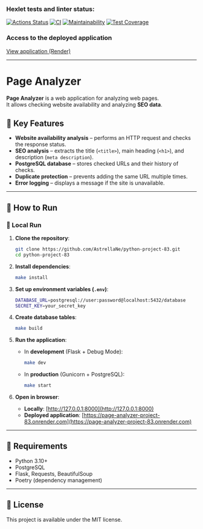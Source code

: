 ### Hexlet tests and linter status:
[![Actions Status](https://github.com/AstrellaNe/python-project-83/actions/workflows/hexlet-check.yml/badge.svg)](https://github.com/AstrellaNe/python-project-83/actions)
[![CI](https://github.com/AstrellaNe/python-project-83/actions/workflows/ci.yml/badge.svg)](https://github.com/AstrellaNe/python-project-83/actions/workflows/ci.yml)
[![Maintainability](https://api.codeclimate.com/v1/badges/ca36f4e239b9247b92fa/maintainability)](https://codeclimate.com/github/AstrellaNe/python-project-83/maintainability)
[![Test Coverage](https://api.codeclimate.com/v1/badges/ca36f4e239b9247b92fa/test_coverage)](https://codeclimate.com/github/AstrellaNe/python-project-83/test_coverage)

### Access to the deployed application
[View application (Render)](https://page-analyzer-project-83.onrender.com)

---

# Page Analyzer

**Page Analyzer** is a web application for analyzing web pages.  
It allows checking website availability and analyzing **SEO data**.

## 🔹 Key Features
- **Website availability analysis** – performs an HTTP request and checks the response status.
- **SEO analysis** – extracts the title (`<title>`), main heading (`<h1>`), and description (`meta description`).
- **PostgreSQL database** – stores checked URLs and their history of checks.
- **Duplicate protection** – prevents adding the same URL multiple times.
- **Error logging** – displays a message if the site is unavailable.

---

## 🚀 How to Run

### 🔹 Local Run
1. **Clone the repository**:
   ```sh
   git clone https://github.com/AstrellaNe/python-project-83.git
   cd python-project-83
   ```
2. **Install dependencies**:
   ```sh
   make install
   ```
3. **Set up environment variables (`.env`)**:
   ```sh
   DATABASE_URL=postgresql://user:password@localhost:5432/database
   SECRET_KEY=your_secret_key
   ```
4. **Create database tables**:
   ```sh
   make build
   ```
5. **Run the application**:
   - In **development** (Flask + Debug Mode):  
     ```sh
     make dev
     ```
   - In **production** (Gunicorn + PostgreSQL):  
     ```sh
     make start
     ```

6. **Open in browser**:
   - **Locally**: [http://127.0.0.1:8000](http://127.0.0.1:8000)
   - **Deployed application**: [https://page-analyzer-project-83.onrender.com](https://page-analyzer-project-83.onrender.com)

---

## 📌 Requirements
- Python 3.10+
- PostgreSQL
- Flask, Requests, BeautifulSoup
- Poetry (dependency management)

---

## 📜 License
This project is available under the MIT license.

